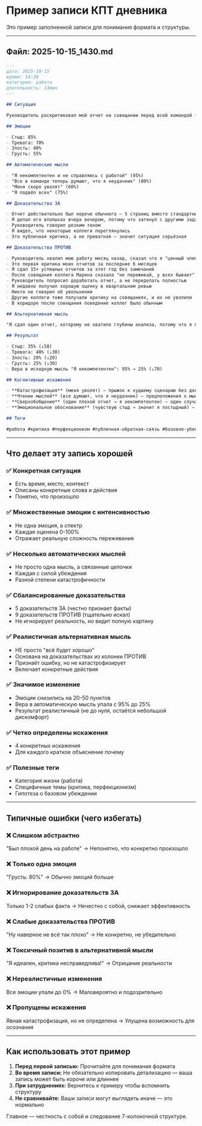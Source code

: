 # Пример записи КПТ дневника

Это пример заполненной записи для понимания формата и структуры.

---

## Файл: 2025-10-15_1430.md

```markdown
---
дата: 2025-10-15
время: 14:30
категория: работа
длительность: 13мин
---

## Ситуация

Руководитель раскритиковал мой отчет на совещании перед всей командой (8 человек). Сказал: "Этот отчет поверхностный, не хватает анализа. Я ожидал большего". Это было в 11:30 в конференц-зале.

## Эмоции

- Стыд: 85%
- Тревога: 70%
- Злость: 40%
- Грусть: 55%

## Автоматические мысли

- "Я некомпетентен и не справляюсь с работой" (95%)
- "Все в команде теперь думают, что я неудачник" (80%)
- "Меня скоро уволят" (60%)
- "Я подвёл всех" (75%)

## Доказательства ЗА

- Отчет действительно был короче обычного — 5 страниц вместо стандартных 12
- Я делал его впопыхах вчера вечером, потому что затянул с другими задачами
- Руководитель говорил резким тоном
- Я видел, что некоторые коллеги переглянулись
- Это публичная критика, а не приватная — значит ситуация серьёзная

## Доказательства ПРОТИВ

- Руководитель хвалил мою работу месяц назад, сказал что я "ценный член команды"
- Это первая критика моих отчетов за последние 6 месяцев
- Я сдал 15+ успешных отчетов за этот год без замечаний
- После совещания коллега Марина сказала "не переживай, у всех бывает"
- Руководитель попросил доработать отчет, а не переделать полностью
- Я недавно получил хорошую оценку в квартальном ревью
- Никто не говорил об увольнении
- Другие коллеги тоже получали критику на совещаниях, и их не уволили
- В коридоре после совещания поведение коллег было обычным

## Альтернативная мысль

"Я сдал один отчет, которому не хватило глубины анализа, потому что я поторопился. Это конструктивная обратная связь для улучшения конкретной работы, а не приговор моей компетентности. Я могу доработать отчет, уточнить ожидания руководителя и применить этот опыт в будущем. Мой трек-рекорд остаётся сильным." (75%)

## Результат

- Стыд: 35% (↓50)
- Тревога: 40% (↓30)
- Злость: 20% (↓20)
- Грусть: 25% (↓30)
- Вера в исходную мысль "Я некомпетентен": 95% → 25% (↓70)

## Когнитивные искажения

- **Катастрофизация** (меня уволят) — прыжок к худшему сценарию без доказательств
- **Чтение мыслей** (все думают, что я неудачник) — предположения о мыслях коллег без подтверждения
- **Сверхобобщение** (один плохой отчет → я некомпетентен) — один случай обобщен на всю личность
- **Эмоциональное обоснование** (чувствую стыд → значит я постыдный) — эмоция принята за факт

## Теги

#работа #критика #перфекционизм #публичная-обратная-связь #базовое-убеждение-некомпетентность
```

---

## Что делает эту запись хорошей

### ✅ Конкретная ситуация

- Есть время, место, контекст
- Описаны конкретные слова и действия
- Понятно, что произошло

### ✅ Множественные эмоции с интенсивностью

- Не одна эмоция, а спектр
- Каждая оценена 0-100%
- Отражает реальную сложность переживания

### ✅ Несколько автоматических мыслей

- Не просто одна мысль, а связанные цепочки
- Каждая с силой убеждения
- Разной степени катастрофичности

### ✅ Сбалансированные доказательства

- 5 доказательств ЗА (честно признает факты)
- 9 доказательств ПРОТИВ (тщательно искал)
- Не игнорирует реальность, но видит полную картину

### ✅ Реалистичная альтернативная мысль

- НЕ просто "всё будет хорошо"
- Основана на доказательствах из колонки ПРОТИВ
- Признаёт ошибку, но не катастрофизирует
- Включает конкретные действия

### ✅ Значимое изменение

- Эмоции снизились на 20-50 пунктов
- Вера в автоматическую мысль упала с 95% до 25%
- Результат реалистичный (не до нуля, остаётся небольшой дискомфорт)

### ✅ Четко определены искажения

- 4 конкретных искажения
- Для каждого краткое объяснение почему

### ✅ Полезные теги

- Категория жизни (работа)
- Специфичные темы (критика, перфекционизм)
- Гипотеза о базовом убеждении

---

## Типичные ошибки (чего избегать)

### ❌ Слишком абстрактно

"Был плохой день на работе" → Непонятно, что конкретно произошло

### ❌ Только одна эмоция

"Грусть: 80%" → Обычно эмоций больше

### ❌ Игнорирование доказательств ЗА

Только 1-2 слабых факта → Нечестно с собой, снижает эффективность

### ❌ Слабые доказательства ПРОТИВ

"Ну наверное не всё так плохо" → Не конкретно, не убедительно

### ❌ Токсичный позитив в альтернативной мысли

"Я идеален, критика несправедлива!" → Отрицание реальности

### ❌ Нереалистичные изменения

Все эмоции упали до 0% → Маловероятно и подозрительно

### ❌ Пропущены искажения

Явная катастрофизация, но не определена → Упущена возможность для осознания

---

## Как использовать этот пример

1. **Перед первой записью:** Прочитайте для понимания формата
2. **Во время записи:** Не обязательно копировать детализацию — ваша запись может быть короче или длиннее
3. **При затруднениях:** Вернитесь к примеру чтобы вспомнить структуру
4. **Не сравнивайте:** Ваши записи могут выглядеть иначе — это нормально

Главное — честность с собой и следование 7-колоночной структуре.
